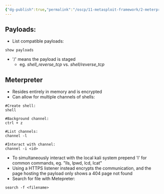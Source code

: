 ```yaml
---
{"dg-publish":true,"permalink":"/oscp/11-metasploit-framework/2-meterpreter/","updated":"2024-01-05T11:36:30.416+01:00"}
---
```


## Payloads:
- List compatible payloads:
```
show payloads
```
- '/' means the payload is staged
	- eg. _shell_reverse_tcp_ vs. _shell/reverse_tcp_
## Meterpreter
- Resides entirely in memory and is encrypted
- Can allow for multiple channels of shells:
```
#Create shell:
shell

#Background channel:
ctrl + z

#List channels:
channel -l

#Interact with channel:
channel -i <id>
```
- To simultaneously interact with the local kali system prepend 'l' for common commands, eg. "lls, lpwd, lcd, lcat"
- Using a HTTPS listener instead encrypts the communication, and the page hosting the payload only shows a 404 page not found
- Search for file with Metepreter:
```
search -f <filename>
```
